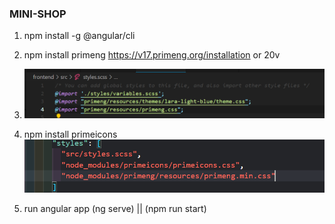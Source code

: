 ### MINI-SHOP

1. npm install -g @angular/cli
2. npm install primeng
   https://v17.primeng.org/installation  or 20v
3. ![alt text](image.png)
4. npm install primeicons
   ![alt text](image-1.png)

5. run angular app (ng serve) || (npm run start)